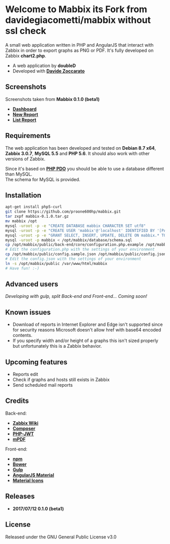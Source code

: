 Welcome to Mabbix its Fork from davidegiacometti/mabbix without ssl check
======

A small web application written in PHP and AngularJS that interact with Zabbix in order to export graphs as PNG or PDF. It's fully developed on Zabbix **chart2.php**.

* A web application by **doubleD**
* Developed with **[Davide Zoccarato](https://github.com/dzoccarato)**

Screenshots
-----------

Screenshots taken from **Mabbix 0.1.0 (beta1)**

* **[Dashboard](https://raw.githubusercontent.com/davidegiacometti/mabbix/master/screenshots/dashboard.png)**
* **[New Report](https://raw.githubusercontent.com/davidegiacometti/mabbix/master/screenshots/new-report.png)**
* **[List Report](https://raw.githubusercontent.com/davidegiacometti/mabbix/master/screenshots/list-report.png)**

Requirements
------------

The web application has been developed and tested on **Debian 8.7 x64**, **Zabbix 3.0.7**, **MySQL 5.5** and **PHP 5.6**.
It should also work with other versions of Zabbix.

Since it's based on **[PHP PDO](http://php.net/manual/en/book.pdo.php)** you should be able to use a database different than MySQL.  
The schema for MySQL is provided.

Installation
------------

```bash
apt-get install php5-curl
git clone https://github.com/proone600hp/mabbix.git
tar zxpf mabbix-0.1.0.tar.gz
mv mabbix /opt
mysql -uroot -p -e "CREATE DATABASE mabbix CHARACTER SET utf8"
mysql -uroot -p -e "CREATE USER 'mabbix'@'localhost' IDENTIFIED BY '[PASSWORD]'"
mysql -uroot -p -e "GRANT SELECT, INSERT, UPDATE, DELETE ON mabbix.* TO 'mabbix'@'localhost'"
mysql -uroot -p mabbix < /opt/mabbix/database/schema.sql
cp /opt/mabbix/public/back-end/core/configuration.php.example /opt/mabbix/public/back-end/core/configuration.php
# Edit the configuration.php with the settings of your environment
cp /opt/mabbix/public/config.sample.json /opt/mabbix/public/config.json
# Edit the config.json with the settings of your environment
ln -s /opt/mabbix/public /var/www/html/mabbix
# Have fun! :-)
```

Advanced users
--------------

_Developing with gulp, split Back-end and Front-end... Coming soon!_

Known issues
------------

* Download of reports in Internet Explorer and Edge isn't supported since for security reasons Microsoft doesn't allow href with base64 encoded contents.
* If you specify width and/or height of a graphs this isn't sized properly but unfortunately this is a Zabbix behavior.

Upcoming features
-----------------

* Reports edit
* Check if graphs and hosts still exists in Zabbix
* Send scheduled mail reports

Credits
-------

Back-end:
* **[Zabbix Wiki](https://www.zabbix.org/wiki/Get_Graph_Image_PHP)**
* **[Composer](https://github.com/composer/composer)**
* **[PHP-JWT](https://github.com/firebase/php-jwt)**
* **[mPDF](https://github.com/mpdf/mpdf)**

Front-end:
* **[npm](https://www.npmjs.com)**
* **[Bower](https://bower.io)**
* **[Gulp](http://gulpjs.com)**
* **[AngularJS Material](https://material.angularjs.org)**
* **[Material Icons](https://material.io/icons)**

Releases
--------

* **2017/07/12 0.1.0 (beta1)**

License
-------

Released under the GNU General Public License v3.0
